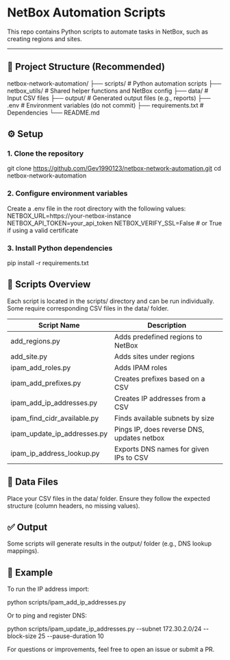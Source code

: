 # NetBox Automation Scripts

This repo contains Python scripts to automate tasks in NetBox, such as creating regions and sites.

---

## 📁 Project Structure (Recommended)
netbox-network-automation/
├── scripts/ # Python automation scripts
├── netbox_utils/ # Shared helper functions and NetBox config
├── data/ # Input CSV files
├── output/ # Generated output files (e.g., reports)
├── .env # Environment variables (do not commit)
├── requirements.txt # Dependencies
└── README.md

## ⚙️ Setup
### 1. Clone the repository
git clone https://github.com/Gev1990123/netbox-network-automation.git
cd netbox-network-automation

### 2. Configure environment variables
Create a .env file in the root directory with the following values:
NETBOX_URL=https://your-netbox-instance
NETBOX_API_TOKEN=your_api_token
NETBOX_VERIFY_SSL=False  # or True if using a valid certificate

### 3. Install Python dependencies
pip install -r requirements.txt

## 🚀 Scripts Overview
Each script is located in the scripts/ directory and can be run individually. Some require corresponding CSV files in the data/ folder.

| Script Name                   | Description                                   |
|-------------------------------|-----------------------------------------------|
| add_regions.py                | Adds predefined regions to NetBox             |
| add_site.py                   | Adds sites under regions                      |
| ipam_add_roles.py	            | Adds IPAM roles                               |
| ipam_add_prefixes.py	        | Creates prefixes based on a CSV               |
| ipam_add_ip_addresses.py	    | Creates IP addresses from a CSV               |
| ipam_find_cidr_available.py   | Finds available subnets by size               |
| ipam_update_ip_addresses.py   | Pings IP, does reverse DNS, updates netbox    |
| ipam_ip_address_lookup.py     | Exports DNS names for given IPs to CSV        |

## 📁 Data Files
Place your CSV files in the data/ folder. Ensure they follow the expected structure (column headers, no missing values).

## ✅ Output
Some scripts will generate results in the output/ folder (e.g., DNS lookup mappings).

## 🧪 Example
To run the IP address import:

python scripts/ipam_add_ip_addresses.py

Or to ping and register DNS:

python scripts/ipam_update_ip_addresses.py --subnet 172.30.2.0/24 --block-size 25 --pause-duration 10

For questions or improvements, feel free to open an issue or submit a PR.
